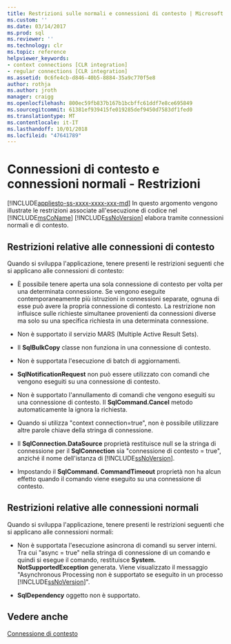 ```yaml
---
title: Restrizioni sulle normali e connessioni di contesto | Microsoft Docs
ms.custom: ''
ms.date: 03/14/2017
ms.prod: sql
ms.reviewer: ''
ms.technology: clr
ms.topic: reference
helpviewer_keywords:
- context connections [CLR integration]
- regular connections [CLR integration]
ms.assetid: 0c6fe4cb-d846-40b5-8884-35a9c770f5e8
author: rothja
ms.author: jroth
manager: craigg
ms.openlocfilehash: 800ec59fb837b167b1bcbffc61ddf7e8ce695849
ms.sourcegitcommit: 61381ef939415fe019285def9450d7583df1fed0
ms.translationtype: MT
ms.contentlocale: it-IT
ms.lasthandoff: 10/01/2018
ms.locfileid: "47641789"
---
```

# <a name="context-connections-and-regular-connections---restrictions"></a>Connessioni di contesto e connessioni normali - Restrizioni
[!INCLUDE[appliesto-ss-xxxx-xxxx-xxx-md](../../../includes/appliesto-ss-xxxx-xxxx-xxx-md.md)]
  In questo argomento vengono illustrate le restrizioni associate all'esecuzione di codice nel [!INCLUDE[msCoName](../../../includes/msconame-md.md)] [!INCLUDE[ssNoVersion](../../../includes/ssnoversion-md.md)] elabora tramite connessioni normali e di contesto.  
  
## <a name="restrictions-on-context-connections"></a>Restrizioni relative alle connessioni di contesto  
 Quando si sviluppa l'applicazione, tenere presenti le restrizioni seguenti che si applicano alle connessioni di contesto:  
  
-   È possibile tenere aperta una sola connessione di contesto per volta per una determinata connessione. Se vengono eseguite contemporaneamente più istruzioni in connessioni separate, ognuna di esse può avere la propria connessione di contesto. La restrizione non influisce sulle richieste simultanee provenienti da connessioni diverse ma solo su una specifica richiesta in una determinata connessione.  
  
-   Non è supportato il servizio MARS (Multiple Active Result Sets).  
  
-   Il **SqlBulkCopy** classe non funziona in una connessione di contesto.  
  
-   Non è supportata l'esecuzione di batch di aggiornamenti.  
  
-   **SqlNotificationRequest** non può essere utilizzato con comandi che vengono eseguiti su una connessione di contesto.  
  
-   Non è supportato l'annullamento di comandi che vengono eseguiti su una connessione di contesto. Il **SqlCommand.Cancel** metodo automaticamente la ignora la richiesta.  
  
-   Quando si utilizza "context connection=true", non è possibile utilizzare altre parole chiave della stringa di connessione.  
  
-   Il **SqlConnection.DataSource** proprietà restituisce null se la stringa di connessione per il **SqlConnection** sia "connessione di contesto = true", anziché il nome dell'istanza di [!INCLUDE[ssNoVersion](../../../includes/ssnoversion-md.md)].  
  
-   Impostando il **SqlCommand. CommandTimeout** proprietà non ha alcun effetto quando il comando viene eseguito su una connessione di contesto.  
  
## <a name="restrictions-on-regular-connections"></a>Restrizioni relative alle connessioni normali  
 Quando si sviluppa l'applicazione, tenere presenti le restrizioni seguenti che si applicano alle connessioni normali:  
  
-   Non è supportata l'esecuzione asincrona di comandi su server interni. Tra cui "async = true" nella stringa di connessione di un comando e quindi si esegue il comando, restituisce **System. NotSupportedException** generata. Viene visualizzato il messaggio "Asynchronous Processing non è supportato se eseguito in un processo [!INCLUDE[ssNoVersion](../../../includes/ssnoversion-md.md)]".  
  
-   **SqlDependency** oggetto non è supportato.  
  
## <a name="see-also"></a>Vedere anche  
 [Connessione di contesto](../../../relational-databases/clr-integration/data-access/context-connection.md)  
  
  
